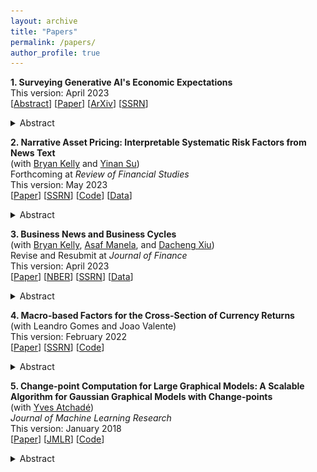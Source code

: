 ```yaml
---
layout: archive
title: "Papers"
permalink: /papers/
author_profile: true
---
```

**1. Surveying Generative AI's Economic Expectations**\
   This version: April 2023\
  \[<a href="#/" onclick="visib('survey_AI')">Abstract</a>\] \[[Paper](../files/survey_AI.pdf)\] \[[ArXiv](https://arxiv.org/abs/2305.02823)\] \[[SSRN](https://papers.ssrn.com/sol3/papers.cfm?abstract_id=4430515)\]
<div id="survey_AI" style="display: none; text-align: justify; line-height: 1.2" ><small>
I introduce a survey of economic expectations formed by querying a large language model (LLM)’s expectations of various financial and macroeconomic variables based on a sample of news articles from the Wall Street Journal between 1984 and 2021. I find the resulting expectations closely match existing surveys including the Survey of Professional Forecasters (SPF), the American Association of Individual Investors, and the Duke CFO Survey. Importantly, I document that LLM based expectations match many of the deviations from full-information rational expectations exhibited in these existing survey series. The LLM’s macroeconomic expectations exhibit under reaction commonly found in consensus SPF forecasts. Additionally, its return expectations are extrapolative, disconnected from objective measures of expected returns, and negatively correlated with future realized returns. Finally, using a sample of articles outside of the LLM’s training period I find that the correlation with existing survey measures persists – indicating these results do not reflect memorization but generalization on the part of the LLM. My results provide evidence for the potential of LLMs to help us better understand human beliefs and navigate possible models of nonrational expectations.
</small><br><br/></div>

   <details><summary>Abstract</summary>
I introduce a survey of economic expectations formed by querying a large language model (LLM)’s expectations of various financial and macroeconomic variables based on a sample of news articles from the Wall Street Journal between 1984 and 2021. I find the resulting expectations closely match existing surveys including the Survey of Professional Forecasters (SPF), the American Association of Individual Investors, and the Duke CFO Survey. Importantly, I document that LLM based expectations match many of the deviations from full-information rational expectations exhibited in these existing survey series. The LLM’s macroeconomic expectations exhibit under reaction commonly found in consensus SPF forecasts. Additionally, its return expectations are extrapolative, disconnected from objective measures of expected returns, and negatively correlated with future realized returns. Finally, using a sample of articles outside of the LLM’s training period I find that the correlation with existing survey measures persists – indicating these results do not reflect memorization but generalization on the part of the LLM. My results provide evidence for the potential of LLMs to help us better understand human beliefs and navigate possible models of nonrational expectations.
  <IMG src="../files/survey_AI.png"  alt="survey_AI"/>
  </details>

**2. Narrative Asset Pricing: Interpretable Systematic Risk Factors from News Text**\
   (with [Bryan Kelly](https://www.bryankellyacademic.org/) and [Yinan Su](https://www.suyinan.com/))\
   Forthcoming at *Review of Financial Studies*\
   This version: May 2023\
   \[[Paper](../files/narrative_AP.pdf)\] \[[SSRN](https://papers.ssrn.com/sol3/papers.cfm?abstract_id=3895277)\] \[[Code](https://github.com/lbybee/regipca)\] \[[Data](https://dataverse.harvard.edu/dataset.xhtml?persistentId=doi:10.7910/DVN/VIWCTK)\]
   <details><summary>Abstract</summary>
We estimate a narrative factor pricing model from news text of The Wall Street Journal. Our empirical method integrates topic modeling (LDA), latent factor analysis (IPCA), and variable selection (group lasso). Narrative factors achieve higher out-of-sample Sharpe ratios and smaller pricing errors than standard characteristic-based factor models and predict future investment opportunities in a manner consistent with the ICAPM. We derive an interpretation of the estimated risk factors from narratives in the underlying article text.
  <IMG src="../files/narrative_AP.png"  alt="narrative_AP"/>
    </details>


**3. Business News and Business Cycles**\
   (with [Bryan Kelly](https://www.bryankellyacademic.org/), [Asaf Manela](https://asafmanela.github.io/), and [Dacheng Xiu](https://dachxiu.chicagobooth.edu/))\
   Revise and Resubmit at *Journal of Finance*\
   This version: April 2023\
   \[[Paper](../files/BNBC.pdf)\] \[[NBER](https://www.nber.org/papers/w29344)\] \[[SSRN](https://papers.ssrn.com/sol3/papers.cfm?abstract_id=3446225)\] \[[Data](http://structureofnews.com/)\]
   <details><summary>Abstract</summary>
We propose an approach to measuring the state of the economy via textual analysis of business news. From the full text of 800,000 Wall Street Journal articles for 1984–2017, we estimate a topic model that summarizes business news into interpretable topical themes and quantifies the proportion of news attention allocated to each theme over time. News attention closely tracks a wide range of economic activities and explains 25% of aggregate stock market returns. A text-augmented VAR demonstrates the large incremental role of news text in modeling macroeconomic dynamics. We use this model to retrieve the narratives that underlie business cycle fluctuations.
  <IMG src="../files/BNBC.png"  alt="BNBC"/>
    </details>


**4. Macro-based Factors for the Cross-Section of Currency Returns**\
    (with Leandro Gomes and Joao Valente)\
    This version: February 2022\
   \[[Paper](../files/mIPCA.pdf)\] \[[SSRN](https://papers.ssrn.com/sol3/papers.cfm?abstract_id=4400205)\] \[[Code](https://github.com/bkelly-lab/ipca)\]
   <details><summary>Abstract</summary>
We use macroeconomic characteristics and exposures to Carry and Dollar as instruments to estimate a latent factor model with time-varying betas with the instrumented principal components analysis (IPCA) method by Kelly et al. (2020). On a pure out-of-sample basis, this model can explain up to 78% of cross-sectional variation of a Global panel of currencies excess returns, compared to only 27.9% for Dollar and Carry and 51% for a static PCA model. The latent factor and time-varying exposures are directly linked to macroeconomic fundamentals. The most relevant are exports exposures to commodities and US trade, credit over GDP, and interest rate differentials. This model, therefore, sheds light on how to incorporate macroeconomic fundamentals to explain time-series and cross-section.
  <IMG src="../files/mIPCA.png"  alt="mIPCA"/>
    </details>


**5. Change-point Computation for Large Graphical Models: A Scalable Algorithm for Gaussian Graphical Models with Change-points**\
    (with [Yves Atchadé](https://math.bu.edu/people/atchade/))\
    *Journal of Machine Learning Research*\
    This version: January 2018\
   \[[Paper](../files/GCP.pdf)\] \[[JMLR](https://www.jmlr.org/papers/volume19/17-218/17-218.pdf)\] \[[Code](https://cran.r-project.org/web/packages/changepointsHD/index.html)\]
   <details><summary>Abstract</summary>
Graphical models with change-points are computationally challenging to fit, particularly in cases where the number of observation points and the number of nodes in the graph are large. Focusing on Gaussian graphical models, we introduce an approximate majorize- minimize (MM) algorithm that can be useful for computing change-points in large graphical models. The proposed algorithm is an order of magnitude faster than a brute force search. Under some regularity conditions on the data generating process, we show that with high probability, the algorithm converges to a value that is within statistical error of the true change-point. A fast implementation of the algorithm using Markov Chain Monte Carlo is also introduced. The performances of the proposed algorithms are evaluated on synthetic data sets and the algorithm is also used to analyze structural changes in the S&P 500 over the period 2000-2016.
  <IMG src="../files/GCP.png"  alt="GCP"/>
    </details>
